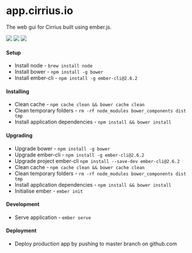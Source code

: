 # app.cirrius.io

The web gui for Cirrius built using ember.js.

[![](https://img.shields.io/circleci/token/abf9e47762afcbbd936490819683ad44594f67b5/project/abcum/cirrius/master.svg?style=flat-square)](https://circleci.com/gh/abcum/cirrius) [![](https://img.shields.io/badge/ember--cli-2.6.2-orange.svg?style=flat-square)](https://github.com/abcum/cirrius) [![](https://img.shields.io/badge/license-Commercial-00bfff.svg?style=flat-square)](https://github.com/abcum/cirrius) 

#### Setup

- Install node - `brew install node`
- Install bower - `npm install -g bower`
- Install ember-cli - `npm install -g ember-cli@2.6.2`

#### Installing

- Clean cache - `npm cache clean && bower cache clean`
- Clean temporary folders - `rm -rf node_modules bower_components dist tmp`
- Install application dependencies - `npm install && bower install`

#### Upgrading

- Upgrade bower - `npm install -g bower`
- Upgrade ember-cli - `npm install -g ember-cli@2.6.2`
- Upgrade project ember-cli `npm install --save-dev ember-cli@2.6.2`
- Clean cache - `npm cache clean && bower cache clean`
- Clean temporary folders - `rm -rf node_modules bower_components dist tmp`
- Install application dependencies - `npm install && bower install`
- Initialise ember - `ember init`

#### Development

- Serve application - `ember serve`

#### Deployment

- Deploy production app by pushing to master branch on github.com
